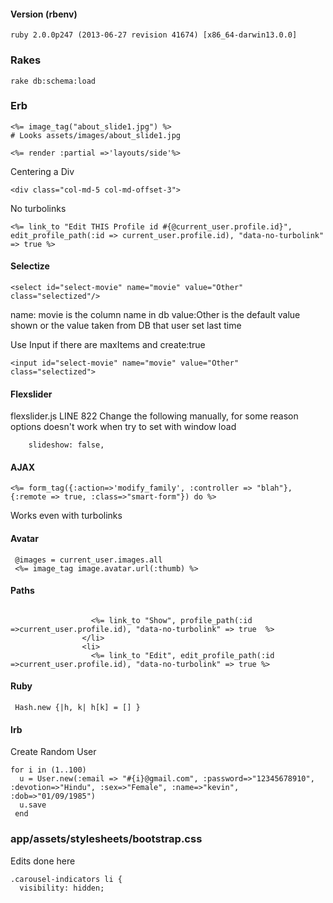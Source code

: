 #### Version (rbenv)

```
ruby 2.0.0p247 (2013-06-27 revision 41674) [x86_64-darwin13.0.0]
```

### Rakes

```
rake db:schema:load
```

### Erb

```
<%= image_tag("about_slide1.jpg") %>
# Looks assets/images/about_slide1.jpg
```

```
<%= render :partial =>'layouts/side'%>
```

Centering a Div
```
<div class="col-md-5 col-md-offset-3">
```

No turbolinks

```
<%= link_to "Edit THIS Profile id #{@current_user.profile.id}", edit_profile_path(:id => current_user.profile.id), "data-no-turbolink" => true %>
```

#### Selectize

```
<select id="select-movie" name="movie" value="Other" class="selectized"/>
```

name: movie is the column name in db
value:Other is the default value shown or the value taken from DB that user set last time

Use Input if there are maxItems and create:true

```
<input id="select-movie" name="movie" value="Other" class="selectized">
```

#### Flexslider

flexslider.js LINE 822 Change the following manually, for some reason options doesn't work when try to set with window load

```
    slideshow: false,
```


#### AJAX

```
<%= form_tag({:action=>'modify_family', :controller => "blah"},{:remote => true, :class=>"smart-form"}) do %>
```

Works even with turbolinks



#### Avatar


```
 @images = current_user.images.all
 <%= image_tag image.avatar.url(:thumb) %>
```




#### Paths

```

                  <%= link_to "Show", profile_path(:id =>current_user.profile.id), "data-no-turbolink" => true  %>
                </li>
                <li>
                  <%= link_to "Edit", edit_profile_path(:id =>current_user.profile.id), "data-no-turbolink" => true %>

```

#### Ruby

```
 Hash.new {|h, k| h[k] = [] }
```


#### Irb

Create Random User
```
for i in (1..100)
  u = User.new(:email => "#{i}@gmail.com", :password=>"12345678910", :devotion=>"Hindu", :sex=>"Female", :name=>"kevin", :dob=>"01/09/1985")
  u.save
 end
```

### app/assets/stylesheets/bootstrap.css

Edits done here

```
.carousel-indicators li {
  visibility: hidden;
```